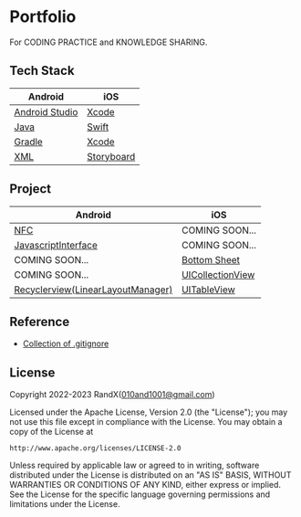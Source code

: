 # Portfolio

For CODING PRACTICE and KNOWLEDGE SHARING.

## Tech Stack

| Android | iOS |
| ----------- | ----------- |
| [Android Studio](https://developer.android.com/studio) | [Xcode](https://developer.apple.com/xcode/resources/) |
| [Java](https://en.wikipedia.org/wiki/Java_(programming_language)) | [Swift](https://www.swift.org/about/) |
| [Gradle](https://gradle.org/) | [Xcode](https://developer.apple.com/xcode/resources/)  |
| [XML](https://developer.android.com/develop/ui/views/layout/declaring-layout)  | [Storyboard](https://developer.apple.com/library/archive/documentation/General/Conceptual/Devpedia-CocoaApp/Storyboard.html) |

## Project

| Android | iOS |
| ----------- | ----------- |
| [NFC](/Android/NFC/) | COMING SOON... |
| [JavascriptInterface](/Android/JavascriptInterface/) | COMING SOON... |
| COMING SOON... | [Bottom Sheet](/iOS/BottomSheet/) |
| COMING SOON... | [UICollectionView](/iOS/UICollectionView/) |
| [Recyclerview(LinearLayoutManager)](/Android/RecyclerView/) | [UITableView](/iOS/UITableView/) |

## Reference

- [Collection of .gitignore](https://github.com/github/gitignore)

## License

Copyright 2022-2023 RandX(<010and1001@gmail.com>)

Licensed under the Apache License, Version 2.0 (the "License");
you may not use this file except in compliance with the License.
You may obtain a copy of the License at

    http://www.apache.org/licenses/LICENSE-2.0

Unless required by applicable law or agreed to in writing, software
distributed under the License is distributed on an "AS IS" BASIS,
WITHOUT WARRANTIES OR CONDITIONS OF ANY KIND, either express or implied.
See the License for the specific language governing permissions and
limitations under the License.
